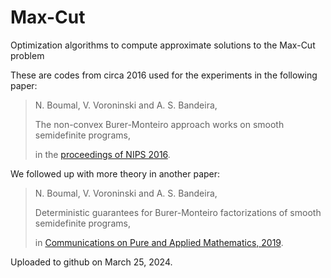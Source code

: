 # Max-Cut
Optimization algorithms to compute approximate solutions to the Max-Cut problem

These are codes from circa 2016 used for the experiments in the following paper:

> N. Boumal, V. Voroninski and A. S. Bandeira,
> 
> The non-convex Burer-Monteiro approach works on smooth semidefinite programs,
> 
> in the [proceedings of NIPS 2016]([url](https://papers.nips.cc/paper_files/paper/2016/hash/3de2334a314a7a72721f1f74a6cb4cee-Abstract.html)).

We followed up with more theory in another paper:

> N. Boumal, V. Voroninski and A. S. Bandeira,
> 
> Deterministic guarantees for Burer-Monteiro factorizations of smooth semidefinite programs,
> 
> in [Communications on Pure and Applied Mathematics, 2019]([url](https://onlinelibrary.wiley.com/doi/abs/10.1002/cpa.21830)https://onlinelibrary.wiley.com/doi/abs/10.1002/cpa.21830).

Uploaded to github on March 25, 2024.
